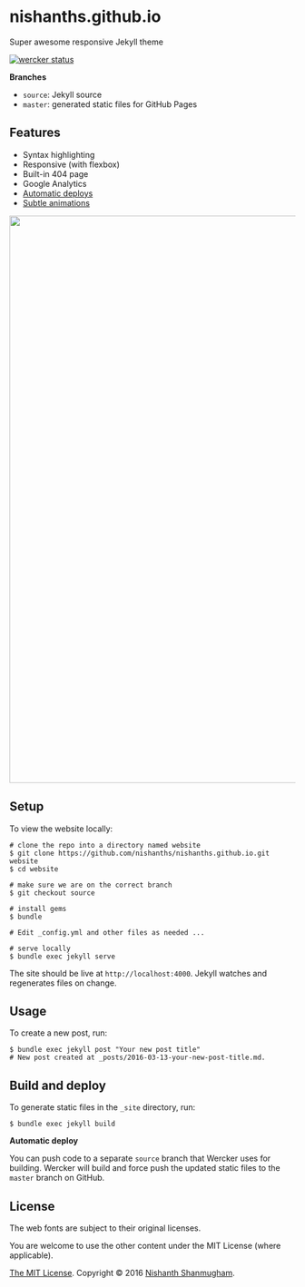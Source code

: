 # nishanths.github.io

Super awesome responsive Jekyll theme

[![wercker status](https://app.wercker.com/status/fba89a110952058b1ed018f98722af1e/s/source "wercker status")](https://app.wercker.com/project/bykey/fba89a110952058b1ed018f98722af1e)

**Branches**

- `source`: Jekyll source
- `master`: generated static files for GitHub Pages

## Features

- Syntax highlighting
- Responsive (with flexbox)
- Built-in 404 page
- Google Analytics
- [Automatic deploys](#build-and-deploy)
- [Subtle animations](https://github.com/nishanths/nishanths.github.io/blob/source/_sass/dot.scss)


<img src="http://cl.ly/091S0l0V1d0X/Screen%20Shot%202016-03-14%20at%2012.20.43%20AM.png" width=1000>

## Setup

To view the website locally:

```
# clone the repo into a directory named website
$ git clone https://github.com/nishanths/nishanths.github.io.git website
$ cd website

# make sure we are on the correct branch
$ git checkout source

# install gems
$ bundle

# Edit _config.yml and other files as needed ...

# serve locally
$ bundle exec jekyll serve
```

The site should be live at `http://localhost:4000`. Jekyll watches and regenerates files on change.


## Usage

To create a new post, run:

```
$ bundle exec jekyll post "Your new post title"
# New post created at _posts/2016-03-13-your-new-post-title.md.
```

## Build and deploy

To generate static files in the `_site` directory, run:

```
$ bundle exec jekyll build
```

**Automatic deploy**

You can push code to a separate `source` branch that Wercker uses for building. Wercker will build and force push the updated static files to the `master` branch on GitHub.


## License

The web fonts are subject to their original licenses.

You are welcome to use the other content under the MIT License (where applicable).

[The MIT License](http://nishanths.mit-license.org). Copyright © 2016 [Nishanth Shanmugham](https://github.com/nishanths).
